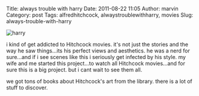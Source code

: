 Title: always trouble with harry
Date: 2011-08-22 11:05
Author: marvin
Category: post
Tags: alfredhitchcock, alwaystroublewithharry, movies
Slug: always-trouble-with-harry

![harry]({filename}/images/troubleharry.png)

i kind of get addicted to Hitchcock movies. it's not just the stories
and the way he saw things...its his perfect views and aesthetics. he was
a nerd for sure...and if i see scenes like this i seriously get infected
by his style. my wife and me started this project...to watch all
Hitchcock movies...and for sure this is a big project. but i cant wait
to see them all.

we got tons of books about Hitchcock's art from the library. there is a
lot of stuff to discover.

